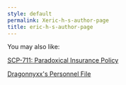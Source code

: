 ```yaml
---
style: default
permalink: Xeric-h-s-author-page
title: eric-h-s-author-page
---
```

You may also like:

[SCP-711: Paradoxical Insurance Policy](http://scp-wiki.net/scp-711)

[Dragonnyxx's Personnel File](http://scp-wiki.net/dragonnyxx-s-personnel-file)

